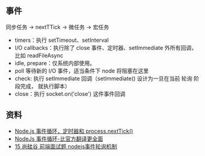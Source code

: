 ## 事件
同步任务 -> nextTTick -> 微任务 -> 宏任务


- timers：执行 setTimeout、setInterval
- I/O callbacks：执行除了 close 事件、定时器、setImmediate 外所有回调，比如 readFileAsync
- idle, prepare：仅系统内部使用。
- poll 等待新的 I/O 事件，适当条件下 node 将阻塞在这里
- check: 执行 setImmediate 回调（setImmediate() 设计为一旦在当前 轮询 阶段完成， 就执行脚本）
- close：执行 socket.on('close') 这件事件回调


## 资料
- [Node.js 事件循环，定时器和 process.nextTick()](https://nodejs.org/zh-cn/docs/guides/event-loop-timers-and-nexttick/)
- [NodeJs 事件循环-比官方翻译更全面](https://cloud.tencent.com/developer/article/1558961)
- [15 尚硅谷 前端面试题 nodejs事件轮询机制](https://www.youtube.com/watch?v=yHnlOAKYxQU&t=2s)
